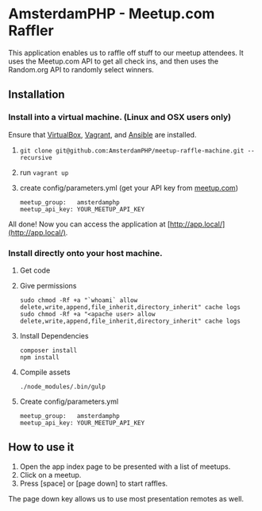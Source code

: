 # AmsterdamPHP - Meetup.com Raffler

This application enables us to raffle off stuff to our meetup attendees. It uses the Meetup.com API to get all check ins, and then uses the Random.org API to randomly select winners.

## Installation

### Install into a virtual machine. (Linux and OSX users only)

Ensure that [VirtualBox](https://www.virtualbox.org), [Vagrant](http://www.vagrantup.com), and [Ansible](http://www.ansible.com) are installed.

1. `git clone git@github.com:AmsterdamPHP/meetup-raffle-machine.git --recursive`
2. run `vagrant up`
3. create config/parameters.yml (get your API key from [meetup.com](https://secure.meetup.com/meetup_api/key/))

    ```
    meetup_group:   amsterdamphp
    meetup_api_key: YOUR_MEETUP_API_KEY
    ```

All done! Now you can access the application at [http://app.local/](http://app.local/).

### Install directly onto your host machine.

1. Get code
2. Give permissions

    ```
    sudo chmod -Rf +a "`whoami` allow delete,write,append,file_inherit,directory_inherit" cache logs
    sudo chmod -Rf +a "<apache user> allow delete,write,append,file_inherit,directory_inherit" cache logs
    ```

3. Install Dependencies

    ```
    composer install
    npm install
    ```

4. Compile assets

    ```
    ./node_modules/.bin/gulp
    ```

5. Create config/parameters.yml

    ```
    meetup_group:   amsterdamphp
    meetup_api_key: YOUR_MEETUP_API_KEY
    ```

## How to use it

1. Open the app index page to be presented with a list of meetups.
2. Click on a meetup.
3. Press [space] or [page down] to start raffles.

The page down key allows us to use most presentation remotes as well.
